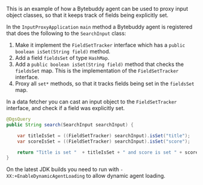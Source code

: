 This is an example of how a Bytebuddy agent can be used to proxy input object classes, so that it keeps track of fields being explicitly set.

In the `InputProxyApplication` `main` method a Bytebuddy agent is registered that does the following to the `SearchInput` class:
1. Make it implement the `FieldSetTracker` interface which has a `public boolean isSet(String field)` method.
2. Add a field `fieldsSet` of type `HashMap`.
3. Add a `public boolean isSet(String field)` method that checks the `fieldsSet` map. This is the implementation of the `FieldSetTracker` interface.
4. Proxy all `set*` methods, so that it tracks fields being set in the `fieldsSet` map.

In a data fetcher you can cast an input object to the `FieldSetTracker` interface, and check if a field was explicitly set.

```java
@DgsQuery
public String search(SearchInput searchInput) {

    var titleIsSet = ((FieldSetTracker) searchInput).isSet("title");
    var scoreIsSet = ((FieldSetTracker) searchInput).isSet("score");

    return "Title is set "  + titleIsSet + " and score is set " + scoreIsSet;
}
```

On the latest JDK builds you need to run with `-XX:+EnableDynamicAgentLoading` to allow dynamic agent loading.

